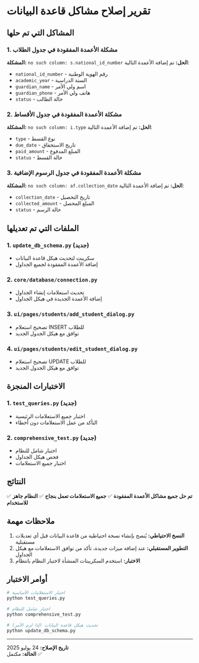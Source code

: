 # تقرير إصلاح مشاكل قاعدة البيانات

## المشاكل التي تم حلها

### 1. مشكلة الأعمدة المفقودة في جدول الطلاب
**المشكلة:** `no such column: s.national_id_number`
**الحل:** تم إضافة الأعمدة التالية:
- `national_id_number` - رقم الهوية الوطنية
- `academic_year` - السنة الدراسية  
- `guardian_name` - اسم ولي الأمر
- `guardian_phone` - هاتف ولي الأمر
- `status` - حالة الطالب

### 2. مشكلة الأعمدة المفقودة في جدول الأقساط
**المشكلة:** `no such column: i.type`
**الحل:** تم إضافة الأعمدة التالية:
- `type` - نوع القسط
- `due_date` - تاريخ الاستحقاق
- `paid_amount` - المبلغ المدفوع
- `status` - حالة القسط

### 3. مشكلة الأعمدة المفقودة في جدول الرسوم الإضافية
**المشكلة:** `no such column: af.collection_date`
**الحل:** تم إضافة الأعمدة التالية:
- `collection_date` - تاريخ التحصيل
- `collected_amount` - المبلغ المحصل
- `status` - حالة الرسم

## الملفات التي تم تعديلها

### 1. `update_db_schema.py` (جديد)
- سكريبت لتحديث هيكل قاعدة البيانات
- إضافة الأعمدة المفقودة لجميع الجداول

### 2. `core/database/connection.py`
- تحديث استعلامات إنشاء الجداول
- إضافة الأعمدة الجديدة في هيكل الجداول

### 3. `ui/pages/students/add_student_dialog.py`
- تصحيح استعلام INSERT للطلاب
- توافق مع هيكل الجدول الجديد

### 4. `ui/pages/students/edit_student_dialog.py`
- تصحيح استعلام UPDATE للطلاب
- توافق مع هيكل الجدول الجديد

## الاختبارات المنجزة

### 1. `test_queries.py` (جديد)
- اختبار جميع الاستعلامات الرئيسية
- التأكد من عمل الاستعلامات دون أخطاء

### 2. `comprehensive_test.py` (جديد)
- اختبار شامل للنظام
- فحص هيكل الجداول
- اختبار جميع الاستعلامات

## النتائج

✅ **تم حل جميع مشاكل الأعمدة المفقودة**
✅ **جميع الاستعلامات تعمل بنجاح**
✅ **النظام جاهز للاستخدام**

## ملاحظات مهمة

1. **النسخ الاحتياطي:** يُنصح بإنشاء نسخة احتياطية من قاعدة البيانات قبل أي تعديلات مستقبلية
2. **التطوير المستقبلي:** عند إضافة ميزات جديدة، تأكد من توافق الاستعلامات مع هيكل الجداول
3. **الاختبار:** استخدم السكريبتات المنشأة لاختبار النظام بانتظام

## أوامر الاختبار

```bash
# اختبار الاستعلامات الأساسية
python test_queries.py

# اختبار شامل للنظام
python comprehensive_test.py

# تحديث هيكل قاعدة البيانات (إذا لزم الأمر)
python update_db_schema.py
```

---
**تاريخ الإصلاح:** 24 يوليو 2025  
**الحالة:** مكتمل ✅
